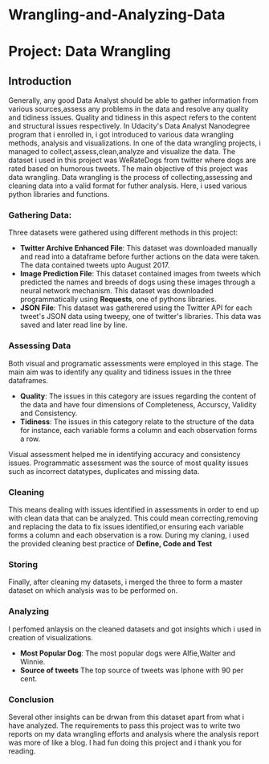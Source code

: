 # Wrangling-and-Analyzing-Data

# Project: Data Wrangling


## Introduction

Generally, any good Data Analyst should be able to gather information from various sources,assess any problems in the data and resolve any quality and tidiness issues. Quality and tidiness in this aspect refers to the content and structural issues respectively.
In Udacity's Data Analyst Nanodegree program that i enrolled in, i got introduced to various data wrangling methods, analysis and visualizations. In one of the data wrangling projects, i managed to collect,assess,clean,analyze and visualize the data. The dataset i used in this project was WeRateDogs from twitter where dogs are rated based on humorous tweets. The main objective of this project was data wrangling. Data wrangling is the process of collecting,assessing and cleaning data into a valid format for futher analysis. Here, i used various python libraries and functions.
### Gathering Data:
Three datasets were gathered using different methods in this project:

- **Twitter Archive Enhanced File**:
This dataset was downloaded manually and read into a dataframe before further actions on the data were taken. The data contained tweets upto August 2017.
- **Image Prediction File**:
This dataset contained images from tweets which predicted the names and breeds of dogs using these images through a neural network mechanism. This dataset was downloaded programmatically using **Requests**, one of pythons libraries.
- **JSON File**:
This dataset was gatherered using the Twitter API for each tweet's JSON data using tweepy, one of twitter's libraries. This data was saved and later read line by line.

### Assessing Data
Both visual and programatic assessments were employed in this stage. The main aim was to identify any quality and tidiness issues in the three dataframes.
- **Quality**: The issues in this category are issues regarding the content of the data and have four dimensions of Completeness, Accurscy, Validity and Consistency.
- **Tidiness**: The issues in this category relate to the structure of the data for instance, each variable forms a column and each observation forms a row.

Visual assessment helped me in identifying accuracy and consistency issues.
Programmatic assessment was the source of most quality issues such as incorrect datatypes, duplicates and missing data.

### Cleaning
This means dealing with issues identified in assessments in order to end up with clean data that can be analyzed. This could mean correcting,removing and replacing the data to fix issues identified,or ensuring each variable forms a column and each observation is a row.
During my claning, i used the provided cleaning best practice of **Define, Code  and Test**

### Storing
Finally, after cleaning my datasets, i merged the three to form a master dataset on which analysis was to be performed on.

### Analyzing
I perfomed anlaysis on the cleaned datasets and got insights which i used in  creation of visualizations.
- **Most Popular Dog**:
The most popular dogs were Alfie,Walter and Winnie.
- **Source of tweets**
The top source of tweets was Iphone with 90 per cent.

### Conclusion
Several other insights can be drwan from this dataset apart from what i have analyzed. The requirements to pass this project was to write two reports on my data wrangling efforts and analysis where the analysis report was more of like a blog. I had fun doing this project and i thank you for reading.

